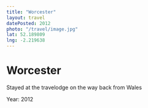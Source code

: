 ```yaml
---
title: "Worcester"
layout: travel
datePosted: 2012
photo: "/travel/image.jpg"
lat: 52.189809
lng: -2.219638
---
```

# Worcester

Stayed at the travelodge on the way back from Wales

Year: 2012
